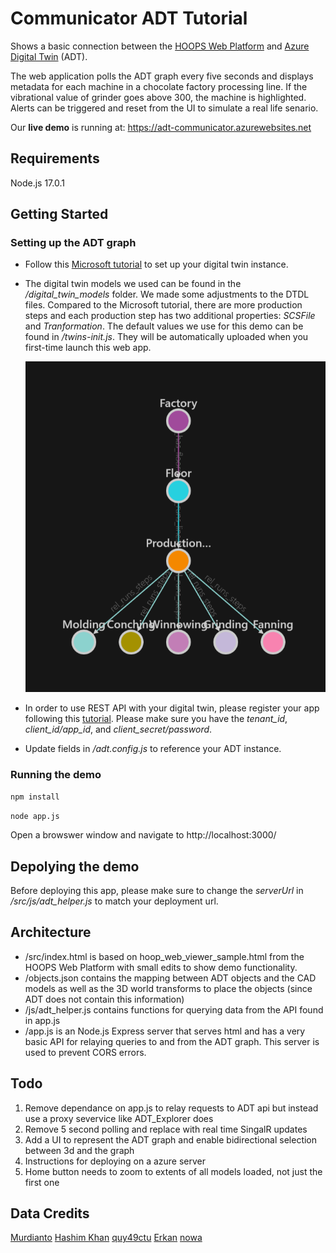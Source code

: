 # Communicator ADT Tutorial
Shows a basic connection between the [HOOPS Web Platform](https://www.techsoft3d.com/products/hoops/web-platform/) and [Azure Digital Twin](https://azure.microsoft.com/en-us/services/digital-twins/) (ADT).

The web application polls the ADT graph every five seconds and displays metadata for each machine in a chocolate factory processing line. If the vibrational value of grinder goes above 300, the machine is highlighted. Alerts can be triggered and reset from the UI to simulate a real life senario.

Our **live demo** is running at: https://adt-communicator.azurewebsites.net 

## Requirements

Node.js 17.0.1

## Getting Started

### Setting up the ADT graph

* Follow this [Microsoft tutorial](https://docs.microsoft.com/en-us/learn/modules/build-azure-digital-twins-graph-for-chocolate-factory/) to set up your digital twin instance.
* The digital twin models we used can be found in the */digital_twin_models* folder. We made some adjustments to the DTDL files. Compared to the Microsoft tutorial, there are more production steps and each production step has two additional properties: *SCSFile* and *Tranformation*. The default values we use for this demo can be found in */twins-init.js*. They will be automatically uploaded when you first-time launch this web app.
  
  ![ADT Node Tree Graph](/readme_pictures/ADT_graph.png)

* In order to use REST API with your digital twin, please register your app following this [tutorial](https://docs.microsoft.com/en-us/learn/modules/ingest-data-into-azure-digital-twins/6-use-rest-apis). Please make sure you have the *tenant_id*, *client_id/app_id*, and *client_secret/password*.
* Update fields in */adt.config.js* to reference your ADT instance.

### Running the demo

`npm install`

`node app.js`

Open a browswer window and navigate to http://localhost:3000/

## Depolying the demo

Before deploying this app, please make sure to change the *serverUrl* in */src/js/adt_helper.js* to match your deployment url.

## Architecture

* /src/index.html is based on hoop_web_viewer_sample.html from the HOOPS Web Platform with small edits to show demo functionality.
* /objects.json contains the mapping between ADT objects and the CAD models as well as the 3D world transforms to place the objects (since ADT does not contain this information)
* /js/adt_helper.js contains functions for querying data from the API found in app.js
* /app.js is an Node.js Express server that serves html and has a very basic API for relaying queries to and from the ADT graph. This server is used to prevent CORS errors. 

## Todo
1. Remove dependance on app.js to relay requests to ADT api but instead use a proxy severvice like ADT_Explorer does
2. Remove 5 second polling and replace with real time SingalR updates
3. Add a UI to represent the ADT graph and enable bidirectional selection between 3d and the graph
4. Instructions for deploying on a azure server
5. Home button needs to zoom to extents of all models loaded, not just the first one

## Data Credits
[Murdianto](https://grabcad.com/murdianto-1)
[Hashim Khan](https://grabcad.com/hashim.khan-6)
[quy49ctu](https://grabcad.com/quy49ctu-1)
[Erkan](https://grabcad.com/erkan--4)
[nowa](https://grabcad.com/nowa-1)
